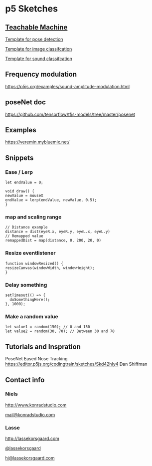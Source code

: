 # p5 Sketches

## [Teachable Machine](https://teachablemachine.withgoogle.com/)

[Template for pose detection](https://editor.p5js.org/lasse/sketches/KBejwCO_)

[Template for image classifcation](https://editor.p5js.org/lasse/sketches/8m4frlFhA)

[Template for sound classifcation](https://editor.p5js.org/nielskonrad/sketches/MvvUu0YV)




## Frequency modulation

https://p5js.org/examples/sound-amplitude-modulation.html

## poseNet doc

https://github.com/tensorflow/tfjs-models/tree/master/posenet

## Examples

https://veremin.mybluemix.net/




## Snippets

### Ease / Lerp
```
let endValue = 0;

void draw() {
newValue = mouseX
endValue = lerp(endValue, newValue, 0.5);
}
```

### map and scaling range
```
// Distance example
distance = dist(eyeR.x, eyeR.y, eyeL.x, eyeL.y)
// Remapped value
remappedDist = map(distance, 0, 200, 20, 0)
```

### Resize eventlistener
```
function windowResized() {
resizeCanvas(windowWidth, windowHeight);
}
```

### Delay something
```
setTimeout(() => {
  doSomethingHere();
}, 1000);
```

### Make a random value
```
let value1 = random(150); // 0 and 150
let value2 = random(30, 70); // Between 30 and 70
```

## Tutorials and Inspration

PoseNet Eased Nose Tracking
https://editor.p5js.org/codingtrain/sketches/Skd42hIy4
Dan Shiffman


## Contact info

### Niels

http://www.konradstudio.com

[mail@konradstudio.com](mailto:mail@konradstudio.com)


### Lasse

http://lassekorsgaard.com

[@lassekorsgaard](https://www.instagram.com/lassekorsgaard/)

[hi@lassekorsgaard.com](mailto:hi@lassekorsgaard.com)

